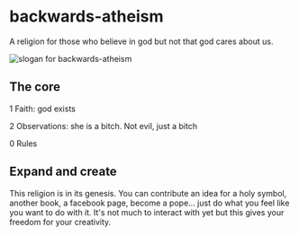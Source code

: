 # backwards-atheism
A religion for those who believe in god but not that god cares about us.

![slogan for backwards-atheism](https://github.com/julxi/backwards-atheism/blob/main/book-of-julian/poster.png?raw=true)

## The core
1 Faith: god exists

2 Observations: she is a bitch. Not evil, just a bitch

0 Rules

## Expand and create
This religion is in its genesis. You can contribute an idea for a holy symbol, another book, a facebook page, become a pope... just do what you feel like you want to do with it. It's not much to interact with yet but this gives your freedom for your creativity.
